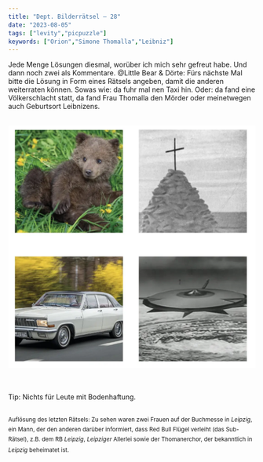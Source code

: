 ```yaml
---
title: "Dept. Bilderrätsel – 28"
date: "2023-08-05"
tags: ["levity","picpuzzle"]
keywords: ["Orion","Simone Thomalla","Leibniz"]
---
```

Jede Menge Lösungen diesmal, worüber ich mich sehr gefreut habe. Und dann noch zwei als Kommentare. @Little Bear & Dörte: Fürs nächste Mal bitte die Lösung in Form eines Rätsels angeben, damit die anderen weiterraten können. Sowas wie: da fuhr mal nen Taxi hin. Oder: da fand eine Völkerschlacht statt, da fand Frau Thomalla den Mörder oder meinetwegen auch Geburtsort Leibnizens.

<br/>

<img  src="/assets/img/picpuzzle28.webp" alt="Bilderrätsel28">

<br/>
<br/>
<br/>

Tip: Nichts für Leute mit Bodenhaftung.
<br/>
<br/>

<sup>Auflösung des letzten Rätsels: Zu sehen waren zwei Frauen auf der Buchmesse in <i>Leipzig</i>, ein Mann, der den anderen darüber informiert, dass Red Bull Flügel verleiht (das Sub-Rätsel), z.B. dem RB <i>Leipzig</i>, <i>Leipziger</i> Allerlei sowie der Thomanerchor, der bekanntlich in <i>Leipzig</i> beheimatet ist.
<sup>